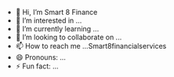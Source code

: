 - 👋 Hi, I’m Smart 8  Finance
- 👀 I’m interested in ...
- 🌱 I’m currently learning ...
- 💞️ I’m looking to collaborate on ...
- 📫 How to reach me ...Smart8financialservices
- 😄 Pronouns: ...
- ⚡ Fun fact: ...

<!---
Lollipo03439670/Lollipo03439670 is a ✨ special ✨ repository because its `README.md` (this file) appears on your GitHub profile.
You can click the Preview link to take a look at your changes.
--->

